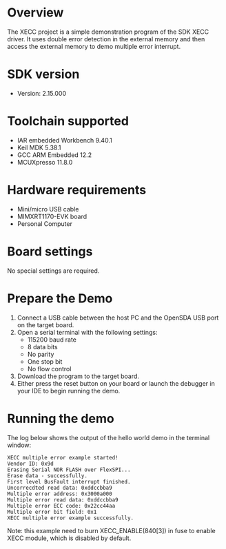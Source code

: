 Overview
========
The XECC project is a simple demonstration program of the SDK XECC driver. It uses double error detection in the external memory
and then access the external memory to demo multiple error interrupt.

SDK version
===========
- Version: 2.15.000

Toolchain supported
===================
- IAR embedded Workbench  9.40.1
- Keil MDK  5.38.1
- GCC ARM Embedded  12.2
- MCUXpresso  11.8.0

Hardware requirements
=====================
- Mini/micro USB cable
- MIMXRT1170-EVK board
- Personal Computer

Board settings
==============
No special settings are required.

Prepare the Demo
================
1.  Connect a USB cable between the host PC and the OpenSDA USB port on the target board. 
2.  Open a serial terminal with the following settings:
    - 115200 baud rate
    - 8 data bits
    - No parity
    - One stop bit
    - No flow control
3.  Download the program to the target board.
4.  Either press the reset button on your board or launch the debugger in your IDE to begin running the demo.

Running the demo
================
The log below shows the output of the hello world demo in the terminal window:
~~~~~~~~~~~~~~~~~~~~~~~~~~~~~~~~~~~
XECC multiple error example started!
Vendor ID: 0x9d
Erasing Serial NOR FLASH over FlexSPI...
Erase data - successfully. 
First level BusFault interrupt finished.
Uncorrecdted read data: 0xddccbba9 
Multiple error address: 0x3000a000 
Multiple error read data: 0xddccbba9 
Multiple error ECC code: 0x22cc44aa 
Multiple error bit field: 0x1 
XECC multiple error example successfully. 
~~~~~~~~~~~~~~~~~~~~~~~~~~~~~~~~~~~
Note: this example need to burn XECC_ENABLE(840[3]) in fuse to enable XECC module, which is disabled by default.
